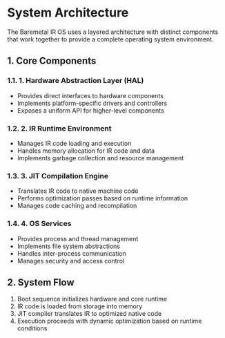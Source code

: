 # System Architecture

The Baremetal IR OS uses a layered architecture with distinct components that work together to provide a complete operating system environment.

## 1. Core Components

### 1.1. 1. Hardware Abstraction Layer (HAL)
- Provides direct interfaces to hardware components
- Implements platform-specific drivers and controllers
- Exposes a uniform API for higher-level components

### 1.2. 2. IR Runtime Environment
- Manages IR code loading and execution
- Handles memory allocation for IR code and data
- Implements garbage collection and resource management

### 1.3. 3. JIT Compilation Engine
- Translates IR code to native machine code
- Performs optimization passes based on runtime information
- Manages code caching and recompilation

### 1.4. 4. OS Services
- Provides process and thread management
- Implements file system abstractions
- Handles inter-process communication
- Manages security and access control

## 2. System Flow

1. Boot sequence initializes hardware and core runtime
2. IR code is loaded from storage into memory
3. JIT compiler translates IR to optimized native code
4. Execution proceeds with dynamic optimization based on runtime conditions

